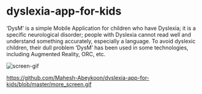 # dyslexia-app-for-kids
‘DysM’ is a simple Mobile Application for children who have Dyslexia; it is a specific neurological disorder; people with Dyslexia cannot read well and understand something accurately, especially a language. To avoid dyslexic children, their dull problem ‘DysM’ has been used in some technologies, including Augmented Reality, ORC, etc.

![screen-gif](https://github.com/Mahesh-Abeykoon/dyslexia-app-for-kids/edit/master/more_screen.gif)

https://github.com/Mahesh-Abeykoon/dyslexia-app-for-kids/blob/master/more_screen.gif
